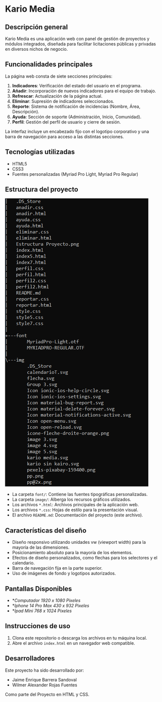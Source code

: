 
# Kario Media

## Descripción general

Kario Media es una aplicación web con panel de gestión de proyectos y módulos integrados, diseñada para facilitar licitaciones públicas y privadas en diversos nichos de negocio.

## Funcionalidades principales

La página web consta de siete secciones principales:

1. **Indicadores**: Verificación del estado del usuario en el programa.
2. **Añadir**: Incorporación de nuevos indicadores para el equipo de trabajo.
3. **Refrescar**: Actualización de la página actual.
4. **Eliminar**: Supresión de indicadores seleccionados.
5. **Reporte**: Sistema de notificación de incidencias (Nombre, Área, Descripción).
6. **Ayuda**: Sección de soporte (Administración, Inicio, Comunidad).
7. **Perfil**: Gestión del perfil de usuario y cierre de sesión.

La interfaz incluye un encabezado fijo con el logotipo corporativo y una barra de navegación para acceso a las distintas secciones.

## Tecnologías utilizadas

- HTML5
- CSS3
- Fuentes personalizadas (Myriad Pro Light, Myriad Pro Regular)

## Estructura del proyecto

![Estructura Proyecto](<Estructura Proyecto.png>)

- La carpeta `font/`: Contiene las fuentes tipográficas personalizadas.
- La carpeta `image/`: Alberga los recursos gráficos utilizados.
- Los archivos `*.html`: Archivos principales de la aplicación web.
- Los archivos `*.css`: Hojas de estilo para la presentación visual.
- El archivo `README.md`: Documentación del proyecto (este archivo).

## Características del diseño

- Diseño responsivo utilizando unidades vw (viewport width) para la mayoría de las dimensiones.
- Posicionamiento absoluto para la mayoría de los elementos.
- Efectos de diseño personalizados, como flechas para los selectores y el calendario.
- Barra de navegación fija en la parte superior.
- Uso de imágenes de fondo y logotipos autorizados.

## Pantallas Disponibles

- **Computador 1920 x 1080 Pixeles*
- **Iphone 14 Pro Max 430 x 932 Pixeles*
- **Ipad Mini 768 x 1024 Pixeles*

## Instrucciones de uso

1. Clona este repositorio o descarga los archivos en tu máquina local.
2. Abre el archivo `index.html` en un navegador web compatible.

## Desarrolladores

Este proyecto ha sido desarrollado por:
- Jaime Enrique Barrera Sandoval
- Wilmer Alexander Rojas Fuentes

Como parte del Proyecto en HTML y CSS.
